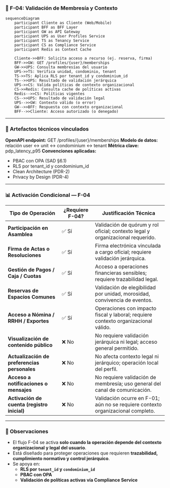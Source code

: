### 📄 F-04: Validación de Membresía y Contexto

```mermaid
sequenceDiagram
    participant Cliente as Cliente (Web/Mobile)
    participant BFF as BFF Layer
    participant GW as API Gateway
    participant UPS as User Profiles Service
    participant TS as Tenancy Service
    participant CS as Compliance Service
    participant Redis as Context Cache

    Cliente->>BFF: Solicita acceso a recurso (ej. reserva, firma)
    BFF->>GW: GET /profiles/{user}/memberships
    GW->>UPS: Consulta membresías del usuario
    UPS->>TS: Verifica unidad, condominio, tenant
    TS->>TS: Aplica RLS por tenant_id y condominium_id
    TS-->>UPS: Resultado de validación jerárquica
    UPS->>CS: Valida políticas de contexto organizacional
    CS->>Redis: Consulta cache de políticas activas
    Redis-->>CS: Políticas vigentes
    CS-->>UPS: Resultado de validación legal
    UPS-->>GW: Contexto válido (o error)
    GW-->>BFF: Respuesta con contexto organizacional
    BFF-->>Cliente: Acceso autorizado (o denegado)
```
---

### 🧩 Artefactos técnicos vinculados

**OpenAPI endpoint:** GET /profiles/{user}/memberships
**Modelo de datos:** relación user ↔ unit ↔ condominium ↔ tenant
**Métrica clave:** pdp_latency_p95
**Convenciones aplicadas:**
- PBAC con OPA (SAD §6.1)
- RLS por tenant_id y condominium_id
- Clean Architecture (PDR-2)
- Privacy by Design (PDR-4)

---
### 📊 Activación Condicional — F-04

| Tipo de Operación                            | ¿Requiere F-04? | Justificación Técnica                                                                 |
|---------------------------------------------|------------------|----------------------------------------------------------------------------------------|
| **Participación en Asamblea**               | ✅ Sí            | Validación de quórum y rol oficial; contexto legal y organizacional requerido.        |
| **Firma de Actas o Resoluciones**           | ✅ Sí            | Firma electrónica vinculada a cargo oficial; requiere validación jerárquica.          |
| **Gestión de Pagos / Caja / Cuotas**        | ✅ Sí            | Acceso a operaciones financieras sensibles; requiere trazabilidad legal.              |
| **Reservas de Espacios Comunes**            | ✅ Sí            | Validación de elegibilidad por unidad, morosidad, convivencia de eventos.             |
| **Acceso a Nómina / RRHH / Exportes**       | ✅ Sí            | Operaciones con impacto fiscal y laboral; requiere contexto organizacional válido.    |
| **Visualización de contenido público**      | ❌ No            | No requiere validación jerárquica ni legal; acceso general permitido.                 |
| **Actualización de preferencias personales**| ❌ No            | No afecta contexto legal ni jerárquico; operación local del perfil.                   |
| **Acceso a notificaciones o mensajes**      | ❌ No            | No requiere validación de membresía; uso general del canal de comunicación.           |
| **Activación de cuenta (registro inicial)** | ❌ No            | Validación ocurre en F-01; aún no se requiere contexto organizacional completo.       |

---

### 🔐 Observaciones

- El flujo F-04 se activa **solo cuando la operación depende del contexto organizacional y legal del usuario**.
- Está diseñado para proteger operaciones que requieren **trazabilidad, cumplimiento normativo y control jerárquico**.
- Se apoya en:
  - **RLS por `tenant_id` y `condominium_id`**
  - **PBAC con OPA**
  - **Validación de políticas activas vía Compliance Service**


